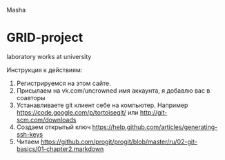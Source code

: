 Masha

GRID-project
============
laboratory works at university

Инструкция к действиям:
  1) Регистрируемся на этом сайте.
  2) Присылаем на vk.com/uncrowned имя аккаунта, я добавлю вас в соавторы
  3) Устанавливаете git клиент себе на компьютер. 
    Например https://code.google.com/p/tortoisegit/ или http://git-scm.com/downloads
  4) Создаем открытый ключ https://help.github.com/articles/generating-ssh-keys
  5) Читаем https://github.com/progit/progit/blob/master/ru/02-git-basics/01-chapter2.markdown
